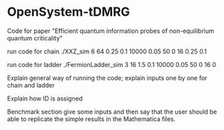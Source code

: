 # OpenSystem-tDMRG
Code for paper "Efficient quantum information probes of non-equilibrium quantum criticality"

run code for chain
./XXZ_sim 6 64 0.25 0.1 10000 0.05 50 0 16 0.25 0.1



run code for ladder
./FermionLadder_sim 3 16 1.5 0.1 10000 0.05 50 0 16 0


Explain general way of running the code; explain inputs one by one for chain and ladder

Explain how ID is assigned 

Benchmark section
give some inputs and then say that the user should be able to replicate the simple results in the Mathematica files.
